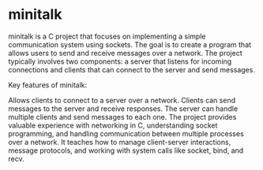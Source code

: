 # minitalk

minitalk is a C project that focuses on implementing a simple communication system using sockets. The goal is to create a program that allows users to send and receive messages over a network. The project typically involves two components: a server that listens for incoming connections and clients that can connect to the server and send messages.

Key features of minitalk:

Allows clients to connect to a server over a network.
Clients can send messages to the server and receive responses.
The server can handle multiple clients and send messages to each one.
The project provides valuable experience with networking in C, understanding socket programming, and handling communication between multiple processes over a network. It teaches how to manage client-server interactions, message protocols, and working with system calls like socket, bind, and recv.
